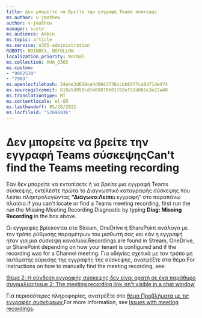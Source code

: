 ```yaml
---
title: Δεν μπορείτε να βρείτε την εγγραφή Teams σύσκεψης
ms.author: v-jmathew
author: v-jmathew
manager: scotv
ms.audience: Admin
ms.topic: article
ms.service: o365-administration
ROBOTS: NOINDEX, NOFOLLOW
localization_priority: Normal
ms.collection: Adm_O365
ms.custom:
- "9002530"
- "7963"
ms.openlocfilehash: 24ebe3d619ce4d0043736ccbb63f7ca8d71ded74
ms.sourcegitcommit: 610a5d950cdf488870601762ef52d881e3e22a48
ms.translationtype: MT
ms.contentlocale: el-GR
ms.lasthandoff: 05/28/2021
ms.locfileid: "52696936"
---
```

# <a name="cant-find-the-teams-meeting-recording"></a><span data-ttu-id="c1c70-102">Δεν μπορείτε να βρείτε την εγγραφή Teams σύσκεψης</span><span class="sxs-lookup"><span data-stu-id="c1c70-102">Can't find the Teams meeting recording</span></span>

<span data-ttu-id="c1c70-103">Εάν δεν μπορείτε να εντοπίσετε ή να βρείτε μια εγγραφή Teams σύσκεψης, εκτελέστε πρώτα το Διαγνωστικό καταγραφής σύσκεψης που λείπει πληκτρολογώντας **"Διάγωνο:Λείπει** εγγραφή" στο παραπάνω πλαίσιο.</span><span class="sxs-lookup"><span data-stu-id="c1c70-103">If you can't locate or find a Teams meeting recording, first run the run the Missing Meeting Recording Diagnostic by typing **Diag: Missing Recording** in the box above.</span></span> 

<span data-ttu-id="c1c70-104">Οι εγγραφές βρίσκονται στο Stream, OneDrive ή SharePoint ανάλογα με τον τρόπο ρύθμισης παραμέτρων του μισθωτή σας και εάν η εγγραφή ήταν για μια σύσκεψη καναλιού.</span><span class="sxs-lookup"><span data-stu-id="c1c70-104">Recordings are found in Stream, OneDrive, or SharePoint depending on how your tenant is configured and if the recording was for a Channel meeting.</span></span> <span data-ttu-id="c1c70-105">Για οδηγίες σχετικά με τον τρόπο μη αυτόματης εύρεσης της εγγραφής της σύσκεψης, ανατρέξτε στα θέμα:</span><span class="sxs-lookup"><span data-stu-id="c1c70-105">For instructions on how to manually find the meeting recording, see:</span></span> 

[<span data-ttu-id="c1c70-106">Θέμα 2: Η σύνδεση εγγραφής σύσκεψης δεν είναι ορατή σε ένα παράθυρο συνομιλίας</span><span class="sxs-lookup"><span data-stu-id="c1c70-106">Issue 2: The meeting recording link isn't visible in a chat window</span></span>](/microsoftteams/troubleshoot/meetings/troubleshoot-meeting-recording-issues#issue-2-the-meeting-recording-link-isnt-visible-in-a-chat-window)

<span data-ttu-id="c1c70-107">Για περισσότερες πληροφορίες, ανατρέξτε στο [θέμα Προβλήματα με τις εγγραφές συσκέψεων.](/microsoftteams/troubleshoot/meetings/troubleshoot-meeting-recording-issues)</span><span class="sxs-lookup"><span data-stu-id="c1c70-107">For more information, see [Issues with meeting recordings](/microsoftteams/troubleshoot/meetings/troubleshoot-meeting-recording-issues).</span></span>
